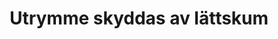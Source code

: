 ---
title: 'Utrymme skyddas av lättskum'
symbol_image: 'symbols/insats/43.svg'
weight: 43
card: true
card_color: 'bg-symbol-blue'
---